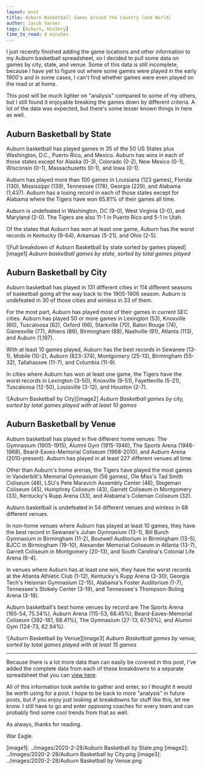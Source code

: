 ```yaml
---
layout: post
title: Auburn Basketball Games Around the Country (and World)
author: Jacob Varner
tags: [Auburn, History]
time_to_read: 4 minutes
---
```


I just recently finished adding the game locations and other information to my
Auburn basketball spreadsheet, so I decided to pull some data on games by city,
state, and venue. Some of this data is still incomplete, because I have yet to
figure out where some games were played in the early 1900's and in some cases, I
can't find whether games were even played on the road or at home.

This post will be much lighter on "analysis" compared to some of my others, but
I still found it enjoyable breaking the games down by different criteria. A lot
of the data was expected, but there's some lesser known things in here as well.

## Auburn Basketball by State

Auburn basketball has played games in 35 of the 50 US States plus Washington,
D.C., Puerto Rico, and Mexico. Auburn has wins in each of those states except
for Alaska (0-3), Colorado (0-2), New Mexico (0-1), Wisconsin (0-1),
Massachusetts (0-1), and Iowa (0-1).

Auburn has played more than 100 games in Louisiana (123 games), Florida (130),
Mississippi (139), Tennessee (178), Georgia (229), and Alabama (1,437). Auburn
has a losing record in each of those states except for Alabama where the Tigers
have won 65.81% of their games all time.

Auburn is undefeated in Washington, DC (9-0), West Virginia (3-0), and Maryland
(2-0). The Tigers are also 11-1 in Puerto Rico and 5-1 in Utah.

Of the states that Auburn has won at least one game, Auburn has the worst
records in Kentucky (9-64), Arkansas (5-21), and Ohio (2-5).

![Full breakdown of Auburn Basketball by state sorted by games played][image1]
_Auburn basketball games by state, sorted by total games played_

## Auburn Basketball by City

Auburn basketball has played in 131 different cities in 114 different seasons of
basketball going all the way back to the 1905-1906 season. Auburn is undefeated
in 30 of those cities and winless in 33 of them.

For the most part, Auburn has played most of their games in current SEC cities.
Auburn has played 50 or more games in Lexington (53), Knoxville (60), Tuscaloosa
(62), Oxford (66), Starkville (70), Baton Rouge (74), Gainesville (77), Athens
(86), Birmingham (88), Nashville (91), Atlanta (113), and Auburn (1,197).

With at least 10 games played, Auburn has the best records in Sewanee (13-1),
Mobile (10-2), Auburn (823-374), Montgomery (25-13), Birmingham (55-32),
Tallahassee (11-7), and Columbia (11-9).

In cities where Auburn has won at least one game, the Tigers have the worst
records in Lexington (3-50), Knoxville (9-51), Fayetteville (5-21), Tuscaloosa
(12-50), Louisville (3-12), and Houston (2-7).

![Auburn Basketball by City][image2] _Auburn Basketball games by city, sorted by
total games played with at least 10 games_

## Auburn Basketball by Venue

Auburn basketball has played in five different home venues: The Gymnasium
(1905-1915), Alumni Gym (1915-1946), The Sports Arena (1946-1968),
Beard-Eaves-Memorial Coliseum (1968-2010), and Auburn Arena (2010-present).
Auburn has played in at least 227 different venues all time.

Other than Auburn's home arenas, the Tigers have played the most games in
Vanderbilt's Memorial Gymnasium (56 games), Ole Miss's Tad Smith Coliseum (48),
LSU's Pete Maravich Assembly Center (46), Stegeman Coliseum (45), Humphrey
Coliseum (43), Garrett Coliseum in Montgomery (33), Kentucky's Rupp Arena (33),
and Alabama's Coleman Coliseum (32).

Auburn basketball is undefeated in 54 different venues and winless in 68
different venues.

In non-home venues where Auburn has played at least 10 games, they have the best
record in Sewanee's Juhan Gymnasium (13-1), Bill Burch Gymnasium in Birmingham
(11-2), Boutwell Auditorium in Birmingham (13-5), BJCC in Birmingham (19-10),
Alexander Memorial Coliseum in Atlanta (13-7), Garrett Coliseum in Montgomery
(20-13), and South Carolina's Colonial Life Arena (6-4).

In venues where Auburn has at least one win, they have the worst records at the
Atlanta Athletic Club (1-12), Kentucky's Rupp Arena (3-30), Georgia Tech's
Heisman Gymnasium (2-15), Alabama's Foster Auditorium (1-7), Tennessee's Stokely
Center (3-19), and Tennessee's Thompson-Boling Arena (3-18).

Auburn basketball's best home venues by record are The Sports Arena (165-54,
75.34%), Auburn Arena (115-53, 68.45%), Beard-Eaves-Memorial Coliseum (392-181,
68.41%), The Gymnasium (27-13, 67.50%), and Alumni Gym (124-73, 62.94%).

![Auburn Basketball by Venue][image3] _Auburn Basketball games by venue, sorted
by total games played with at least 15 games_

---

Because there is a lot more data than can easily be covered in this post, I've
added the complete data from each of these breakdowns to a separate spreadsheet
that you can
[view here](https://docs.google.com/spreadsheets/d/1eT3nzAnK3zFnL45LLWfgxvBAmq368-a-Yd7VyWhKR8o/edit?usp=sharing).

All of this information took awhile to gather and enter, so I thought it would
be worth using for a post. I hope to be back to more "analysis" in future posts,
but if you enjoy just looking at breakdowns for stuff like this, let me know. I
still have to go and enter opposing coaches for every team and can probably find
some cool trends from that as well.

As always, thanks for reading.

War Eagle.

[image1]: ../images/2020-2-28/Auburn Basketball by State.png [image2]:
../images/2020-2-28/Auburn Basketball by City.png [image3]:
../images/2020-2-28/Auburn Basketball by Venue.png
